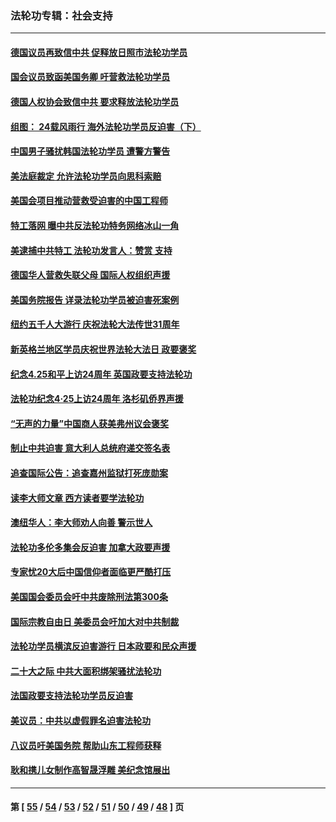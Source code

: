 ### 法轮功专辑：社会支持
---
#### [德国议员再致信中共 促释放日照市法轮功学员](../../pages/nf4386/n14069901.md?09150430) 
#### [国会议员致函美国务卿 吁营救法轮功学员](../../pages/nf4386/n14068427.md?09150430) 
#### [德国人权协会致信中共 要求释放法轮功学员](../../pages/nf4386/n14045330.md?09150430) 
#### [组图： 24载风雨行 海外法轮功学员反迫害（下）](../../pages/nf4386/n14030279.md?09150430) 
#### [中国男子骚扰韩国法轮功学员 遭警方警告](../../pages/nf4386/n14033245.md?09150430) 
#### [美法庭裁定 允许法轮功学员向思科索赔](../../pages/nf4386/n14030620.md?09150430) 
#### [美国会项目推动营救受迫害的中国工程师](../../pages/nf4386/n14019887.md?09150430) 
#### [特工落网 曝中共反法轮功特务网络冰山一角](../../pages/nf4386/n14006412.md?09150430) 
#### [美逮捕中共特工 法轮功发言人：赞赏 支持](../../pages/nf4386/n14005107.md?09150430) 
#### [德国华人营救失联父母 国际人权组织声援](../../pages/nf4386/n14002019.md?09150430) 
#### [美国务院报告 详录法轮功学员被迫害死案例](../../pages/nf4386/n13997752.md?09150430) 
#### [纽约五千人大游行 庆祝法轮大法传世31周年](../../pages/nf4386/n13995110.md?09150430) 
#### [新英格兰地区学员庆祝世界法轮大法日 政要褒奖](../../pages/nf4386/n13990800.md?09150430) 
#### [纪念4.25和平上访24周年 英国政要支持法轮功](../../pages/nf4386/n13984057.md?09150430) 
#### [法轮功纪念4·25上访24周年 洛杉矶侨界声援](../../pages/nf4386/n13978796.md?09150430) 
#### [“无声的力量”中国商人获美弗州议会褒奖](../../pages/nf4386/n13941208.md?09150430) 
#### [制止中共迫害 意大利人总统府递交签名表](../../pages/nf4386/n13933726.md?09150430) 
#### [追查国际公告：追查嘉州监狱打死庞勋案](../../pages/nf4386/n13933461.md?09150430) 
#### [读李大师文章 西方读者要学法轮功](../../pages/nf4386/n13925142.md?09150430) 
#### [澳纽华人：李大师劝人向善 警示世人](../../pages/nf4386/n13924146.md?09150430) 
#### [法轮功多伦多集会反迫害 加拿大政要声援](../../pages/nf4386/n13881303.md?09150430) 
#### [专家忧20大后中国信仰者面临更严酷打压](../../pages/nf4386/n13874993.md?09150430) 
#### [美国国会委员会吁中共废除刑法第300条](../../pages/nf4386/n13868121.md?09150430) 
#### [国际宗教自由日 美委员会吁加大对中共制裁](../../pages/nf4386/n13855021.md?09150430) 
#### [法轮功学员横滨反迫害游行 日本政要和民众声援](../../pages/nf4386/n13847132.md?09150430) 
#### [二十大之际 中共大面积绑架骚扰法轮功](../../pages/nf4386/n13846381.md?09150430) 
#### [法国政要支持法轮功学员反迫害](../../pages/nf4386/n13841970.md?09150430) 
#### [美议员：中共以虚假罪名迫害法轮功](../../pages/nf4386/n13841083.md?09150430) 
#### [八议员吁美国务院 帮助山东工程师获释](../../pages/nf4386/n13836379.md?09150430) 
#### [耿和携儿女制作高智晟浮雕 美纪念馆展出](../../pages/nf4386/n13829624.md?09150430) 

---
#### 第 [ [55](./55.md?09150430) / [54](./54.md?09150430) / [53](./53.md?09150430) / [52](./52.md?09150430) / [51](./51.md?09150430) / [50](./50.md?09150430) / [49](./49.md?09150430) / [48](./48.md?09150430) ] 页
